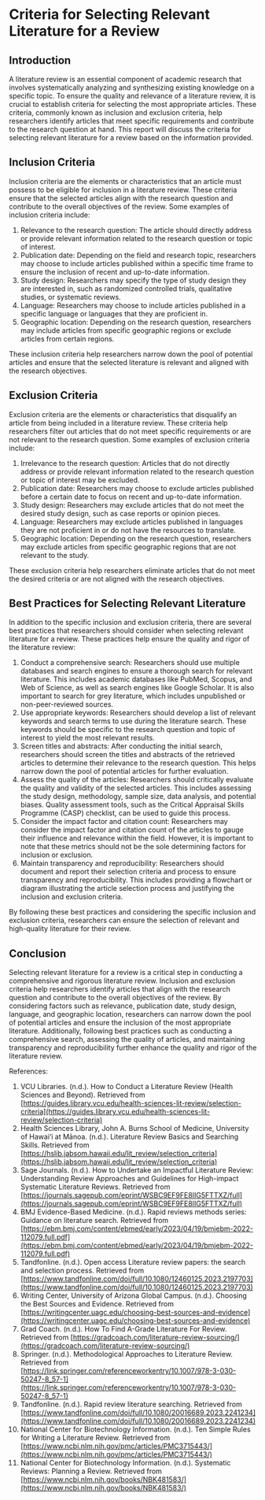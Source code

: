 # Criteria for Selecting Relevant Literature for a Review

## Introduction
A literature review is an essential component of academic research that involves systematically analyzing and synthesizing existing knowledge on a specific topic. To ensure the quality and relevance of a literature review, it is crucial to establish criteria for selecting the most appropriate articles. These criteria, commonly known as inclusion and exclusion criteria, help researchers identify articles that meet specific requirements and contribute to the research question at hand. This report will discuss the criteria for selecting relevant literature for a review based on the information provided.

## Inclusion Criteria
Inclusion criteria are the elements or characteristics that an article must possess to be eligible for inclusion in a literature review. These criteria ensure that the selected articles align with the research question and contribute to the overall objectives of the review. Some examples of inclusion criteria include:

1. Relevance to the research question: The article should directly address or provide relevant information related to the research question or topic of interest.
2. Publication date: Depending on the field and research topic, researchers may choose to include articles published within a specific time frame to ensure the inclusion of recent and up-to-date information.
3. Study design: Researchers may specify the type of study design they are interested in, such as randomized controlled trials, qualitative studies, or systematic reviews.
4. Language: Researchers may choose to include articles published in a specific language or languages that they are proficient in.
5. Geographic location: Depending on the research question, researchers may include articles from specific geographic regions or exclude articles from certain regions.

These inclusion criteria help researchers narrow down the pool of potential articles and ensure that the selected literature is relevant and aligned with the research objectives.

## Exclusion Criteria
Exclusion criteria are the elements or characteristics that disqualify an article from being included in a literature review. These criteria help researchers filter out articles that do not meet specific requirements or are not relevant to the research question. Some examples of exclusion criteria include:

1. Irrelevance to the research question: Articles that do not directly address or provide relevant information related to the research question or topic of interest may be excluded.
2. Publication date: Researchers may choose to exclude articles published before a certain date to focus on recent and up-to-date information.
3. Study design: Researchers may exclude articles that do not meet the desired study design, such as case reports or opinion pieces.
4. Language: Researchers may exclude articles published in languages they are not proficient in or do not have the resources to translate.
5. Geographic location: Depending on the research question, researchers may exclude articles from specific geographic regions that are not relevant to the study.

These exclusion criteria help researchers eliminate articles that do not meet the desired criteria or are not aligned with the research objectives.

## Best Practices for Selecting Relevant Literature
In addition to the specific inclusion and exclusion criteria, there are several best practices that researchers should consider when selecting relevant literature for a review. These practices help ensure the quality and rigor of the literature review:

1. Conduct a comprehensive search: Researchers should use multiple databases and search engines to ensure a thorough search for relevant literature. This includes academic databases like PubMed, Scopus, and Web of Science, as well as search engines like Google Scholar. It is also important to search for grey literature, which includes unpublished or non-peer-reviewed sources.
2. Use appropriate keywords: Researchers should develop a list of relevant keywords and search terms to use during the literature search. These keywords should be specific to the research question and topic of interest to yield the most relevant results.
3. Screen titles and abstracts: After conducting the initial search, researchers should screen the titles and abstracts of the retrieved articles to determine their relevance to the research question. This helps narrow down the pool of potential articles for further evaluation.
4. Assess the quality of the articles: Researchers should critically evaluate the quality and validity of the selected articles. This includes assessing the study design, methodology, sample size, data analysis, and potential biases. Quality assessment tools, such as the Critical Appraisal Skills Programme (CASP) checklist, can be used to guide this process.
5. Consider the impact factor and citation count: Researchers may consider the impact factor and citation count of the articles to gauge their influence and relevance within the field. However, it is important to note that these metrics should not be the sole determining factors for inclusion or exclusion.
6. Maintain transparency and reproducibility: Researchers should document and report their selection criteria and process to ensure transparency and reproducibility. This includes providing a flowchart or diagram illustrating the article selection process and justifying the inclusion and exclusion criteria.

By following these best practices and considering the specific inclusion and exclusion criteria, researchers can ensure the selection of relevant and high-quality literature for their review.

## Conclusion
Selecting relevant literature for a review is a critical step in conducting a comprehensive and rigorous literature review. Inclusion and exclusion criteria help researchers identify articles that align with the research question and contribute to the overall objectives of the review. By considering factors such as relevance, publication date, study design, language, and geographic location, researchers can narrow down the pool of potential articles and ensure the inclusion of the most appropriate literature. Additionally, following best practices such as conducting a comprehensive search, assessing the quality of articles, and maintaining transparency and reproducibility further enhance the quality and rigor of the literature review.

References:
1. VCU Libraries. (n.d.). How to Conduct a Literature Review (Health Sciences and Beyond). Retrieved from [https://guides.library.vcu.edu/health-sciences-lit-review/selection-criteria](https://guides.library.vcu.edu/health-sciences-lit-review/selection-criteria)
2. Health Sciences Library, John A. Burns School of Medicine, University of Hawai‘i at Mānoa. (n.d.). Literature Review Basics and Searching Skills. Retrieved from [https://hslib.jabsom.hawaii.edu/lit_review/selection_criteria](https://hslib.jabsom.hawaii.edu/lit_review/selection_criteria)
3. Sage Journals. (n.d.). How to Undertake an Impactful Literature Review: Understanding Review Approaches and Guidelines for High-impact Systematic Literature Reviews. Retrieved from [https://journals.sagepub.com/eprint/WSBC9EF9FE8IIG5FTTXZ/full](https://journals.sagepub.com/eprint/WSBC9EF9FE8IIG5FTTXZ/full)
4. BMJ Evidence-Based Medicine. (n.d.). Rapid reviews methods series: Guidance on literature search. Retrieved from [https://ebm.bmj.com/content/ebmed/early/2023/04/19/bmjebm-2022-112079.full.pdf](https://ebm.bmj.com/content/ebmed/early/2023/04/19/bmjebm-2022-112079.full.pdf)
5. Tandfonline. (n.d.). Open access Literature review papers: the search and selection process. Retrieved from [https://www.tandfonline.com/doi/full/10.1080/12460125.2023.2197703](https://www.tandfonline.com/doi/full/10.1080/12460125.2023.2197703)
6. Writing Center, University of Arizona Global Campus. (n.d.). Choosing the Best Sources and Evidence. Retrieved from [https://writingcenter.uagc.edu/choosing-best-sources-and-evidence](https://writingcenter.uagc.edu/choosing-best-sources-and-evidence)
7. Grad Coach. (n.d.). How To Find A-Grade Literature For Review. Retrieved from [https://gradcoach.com/literature-review-sourcing/](https://gradcoach.com/literature-review-sourcing/)
8. Springer. (n.d.). Methodological Approaches to Literature Review. Retrieved from [https://link.springer.com/referenceworkentry/10.1007/978-3-030-50247-8_57-1](https://link.springer.com/referenceworkentry/10.1007/978-3-030-50247-8_57-1)
9. Tandfonline. (n.d.). Rapid review literature searching. Retrieved from [https://www.tandfonline.com/doi/full/10.1080/20016689.2023.2241234](https://www.tandfonline.com/doi/full/10.1080/20016689.2023.2241234)
10. National Center for Biotechnology Information. (n.d.). Ten Simple Rules for Writing a Literature Review. Retrieved from [https://www.ncbi.nlm.nih.gov/pmc/articles/PMC3715443/](https://www.ncbi.nlm.nih.gov/pmc/articles/PMC3715443/)
11. National Center for Biotechnology Information. (n.d.). Systematic Reviews: Planning a Review. Retrieved from [https://www.ncbi.nlm.nih.gov/books/NBK481583/](https://www.ncbi.nlm.nih.gov/books/NBK481583/)